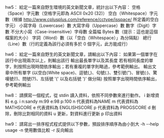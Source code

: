 hw5：
給定一篇來自野生環境的英文新聞文章，統計出以下內容：
空格（Space）字元數（空格字元即為 ASCII 0x20 (32)） 
空白（Whitespace）字元數（根據 http://www.cplusplus.com/reference/cctype/isspace/ 所定義的空白字元）
小寫字母（Lowercase）數
大寫字母（Uppercase）數
數字（Digit）字數
不分大小寫（Case-insensitive）字母數
全篇幅 Bytes 數（提示：這也是這個檔案的大小）
字詞（Word）數（以「空白（Whitespace）」為分隔點）
總行（Line）數（行的定義為該行必須有多於 0 個字元，此方能成行）

hw6：
給定一篇來自野生的英文新聞文章，請輸出以下內容：
如果第一個單字在該行中出現兩次以上，則輸出該行
輸出最長單字以及其長度
若有相同長度的單字，則按照出現時間依序輸出；若有重複的單字則略過，參考範例輸出。
輸出文章中所有單字 (以空白(White space)、逗號(,)、句號(.)、雙引號(")、冒號(:)、驚嘆號(!)、問號(?)、左括號 '(' 以及右括號 ')' 做分隔)
按照單字出現時間依序輸出，參考範例輸出

hw8：
請撰寫一個程式，從 stdin 讀入資料，依照不同參數來進行動作。
i	新增資料
					e.g.	 i  n:sandy    	m:99    	e:98    	p:100
    						n 代表資料為NAME
								m 代表資料為MATHSCORE
								e 代表資料為 ENGLISHSCORE
								p 代表資料為 PROGSCORE
d	刪除，刪除比對相同的資料
u	更新，對資料進行更新
p	印出資料

hw9：
請寫出一排序程式程式提供以下參數，預設排序順序為由小到大
-h --help usage	
-n 使用數值比較
-r 反向輸出
